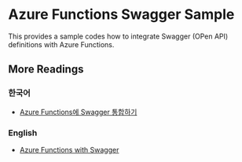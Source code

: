 # Azure Functions Swagger Sample #

This provides a sample codes how to integrate Swagger (OPen API) definitions with Azure Functions.


## More Readings ##

### 한국어 ###

* [Azure Functions에 Swagger 통합하기](http://blog.aliencube.org/ko/2017/06/12/azure-functions-with-swagger/)

### English ###

* [Azure Functions with Swagger](https://blog.kloud.com.au/2017/06/13/azure-functions-with-swagger/)
